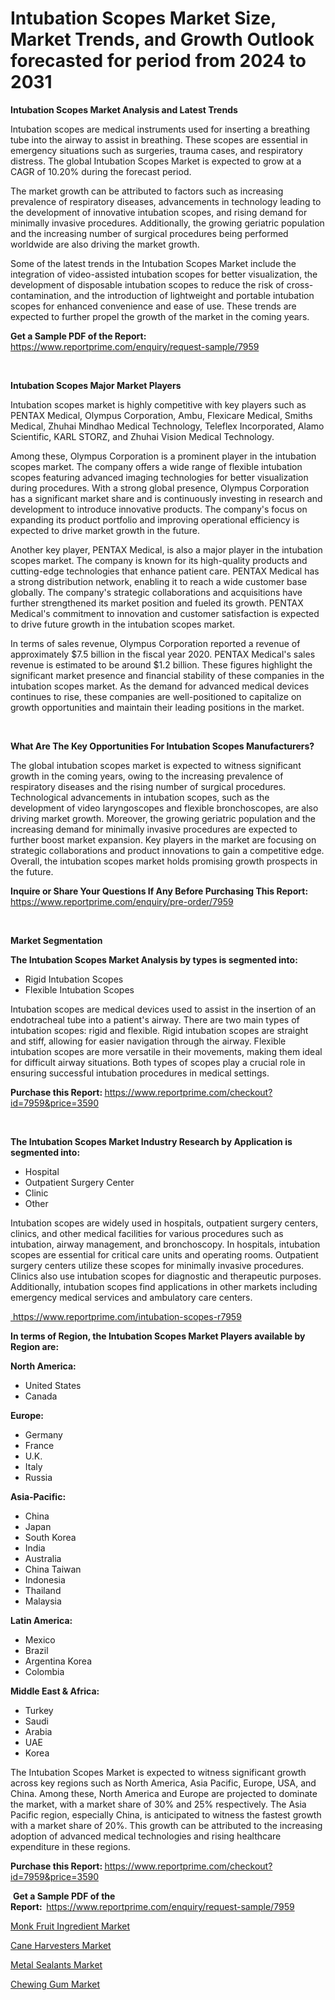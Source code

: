 <p><h1>Intubation Scopes Market Size, Market Trends, and Growth Outlook forecasted for period from 2024 to 2031</h1></p><p><strong>Intubation Scopes Market Analysis and Latest Trends</strong></p>
<p><p>Intubation scopes are medical instruments used for inserting a breathing tube into the airway to assist in breathing. These scopes are essential in emergency situations such as surgeries, trauma cases, and respiratory distress. The global Intubation Scopes Market is expected to grow at a CAGR of 10.20% during the forecast period.</p><p>The market growth can be attributed to factors such as increasing prevalence of respiratory diseases, advancements in technology leading to the development of innovative intubation scopes, and rising demand for minimally invasive procedures. Additionally, the growing geriatric population and the increasing number of surgical procedures being performed worldwide are also driving the market growth.</p><p>Some of the latest trends in the Intubation Scopes Market include the integration of video-assisted intubation scopes for better visualization, the development of disposable intubation scopes to reduce the risk of cross-contamination, and the introduction of lightweight and portable intubation scopes for enhanced convenience and ease of use. These trends are expected to further propel the growth of the market in the coming years.</p></p>
<p><strong>Get a Sample PDF of the Report:&nbsp;</strong> <a href="https://www.reportprime.com/enquiry/request-sample/7959">https://www.reportprime.com/enquiry/request-sample/7959</a></p>
<p>&nbsp;</p>
<p><strong>Intubation Scopes Major Market Players</strong></p>
<p><p>Intubation scopes market is highly competitive with key players such as PENTAX Medical, Olympus Corporation, Ambu, Flexicare Medical, Smiths Medical, Zhuhai Mindhao Medical Technology, Teleflex Incorporated, Alamo Scientific, KARL STORZ, and Zhuhai Vision Medical Technology. </p><p>Among these, Olympus Corporation is a prominent player in the intubation scopes market. The company offers a wide range of flexible intubation scopes featuring advanced imaging technologies for better visualization during procedures. With a strong global presence, Olympus Corporation has a significant market share and is continuously investing in research and development to introduce innovative products. The company's focus on expanding its product portfolio and improving operational efficiency is expected to drive market growth in the future. </p><p>Another key player, PENTAX Medical, is also a major player in the intubation scopes market. The company is known for its high-quality products and cutting-edge technologies that enhance patient care. PENTAX Medical has a strong distribution network, enabling it to reach a wide customer base globally. The company's strategic collaborations and acquisitions have further strengthened its market position and fueled its growth. PENTAX Medical's commitment to innovation and customer satisfaction is expected to drive future growth in the intubation scopes market.</p><p>In terms of sales revenue, Olympus Corporation reported a revenue of approximately $7.5 billion in the fiscal year 2020. PENTAX Medical's sales revenue is estimated to be around $1.2 billion. These figures highlight the significant market presence and financial stability of these companies in the intubation scopes market. As the demand for advanced medical devices continues to rise, these companies are well-positioned to capitalize on growth opportunities and maintain their leading positions in the market.</p></p>
<p>&nbsp;</p>
<p><strong>What Are The Key Opportunities For Intubation Scopes Manufacturers?</strong></p>
<p><p>The global intubation scopes market is expected to witness significant growth in the coming years, owing to the increasing prevalence of respiratory diseases and the rising number of surgical procedures. Technological advancements in intubation scopes, such as the development of video laryngoscopes and flexible bronchoscopes, are also driving market growth. Moreover, the growing geriatric population and the increasing demand for minimally invasive procedures are expected to further boost market expansion. Key players in the market are focusing on strategic collaborations and product innovations to gain a competitive edge. Overall, the intubation scopes market holds promising growth prospects in the future.</p></p>
<p><strong>Inquire or Share Your Questions If Any Before Purchasing This Report:</strong> <a href="https://www.reportprime.com/enquiry/pre-order/7959">https://www.reportprime.com/enquiry/pre-order/7959</a></p>
<p>&nbsp;</p>
<p><strong>Market Segmentation</strong></p>
<p><strong>The Intubation Scopes Market Analysis by types is segmented into:</strong></p>
<p><ul><li>Rigid Intubation Scopes</li><li>Flexible Intubation Scopes</li></ul></p>
<p><p>Intubation scopes are medical devices used to assist in the insertion of an endotracheal tube into a patient's airway. There are two main types of intubation scopes: rigid and flexible. Rigid intubation scopes are straight and stiff, allowing for easier navigation through the airway. Flexible intubation scopes are more versatile in their movements, making them ideal for difficult airway situations. Both types of scopes play a crucial role in ensuring successful intubation procedures in medical settings.</p></p>
<p><strong>Purchase this Report:&nbsp;</strong><a href="https://www.reportprime.com/checkout?id=7959&price=3590">https://www.reportprime.com/checkout?id=7959&price=3590</a></p>
<p>&nbsp;</p>
<p><strong>The Intubation Scopes Market Industry Research by Application is segmented into:</strong></p>
<p><ul><li>Hospital</li><li>Outpatient Surgery Center</li><li>Clinic</li><li>Other</li></ul></p>
<p><p>Intubation scopes are widely used in hospitals, outpatient surgery centers, clinics, and other medical facilities for various procedures such as intubation, airway management, and bronchoscopy. In hospitals, intubation scopes are essential for critical care units and operating rooms. Outpatient surgery centers utilize these scopes for minimally invasive procedures. Clinics also use intubation scopes for diagnostic and therapeutic purposes. Additionally, intubation scopes find applications in other markets including emergency medical services and ambulatory care centers.</p></p>
<p><a href="https://www.reportprime.com/intubation-scopes-r7959">&nbsp;https://www.reportprime.com/intubation-scopes-r7959</a></p>
<p><strong>In terms of Region, the Intubation Scopes Market Players available by Region are:</strong></p>
<p>
    <p> <strong> North America: </strong>
        <ul>
            <li>United States</li>
            <li>Canada</li>
        </ul>
        </p> 
    <p> <strong> Europe: </strong>
        <ul>
            <li>Germany</li>
            <li>France</li>
            <li>U.K.</li>
            <li>Italy</li>
            <li>Russia</li>
        </ul>
        </p> 
    <p> <strong> Asia-Pacific: </strong>
        <ul>
            <li>China</li>
            <li>Japan</li>
            <li>South Korea</li>
            <li>India</li>
            <li>Australia</li>
            <li>China Taiwan</li>
            <li>Indonesia</li>
            <li>Thailand</li>
            <li>Malaysia</li>
        </ul>
        </p> 
    <p> <strong> Latin America: </strong>
        <ul>
            <li>Mexico</li>
            <li>Brazil</li>
            <li>Argentina Korea</li>
            <li>Colombia</li>
        </ul>
        </p> 
    <p> <strong> Middle East & Africa: </strong>
        <ul>
            <li>Turkey</li>
            <li>Saudi</li>
            <li>Arabia</li>
            <li>UAE</li>
            <li>Korea</li>
        </ul>
    </p>
    </p>
<p><p>The Intubation Scopes Market is expected to witness significant growth across key regions such as North America, Asia Pacific, Europe, USA, and China. Among these, North America and Europe are projected to dominate the market, with a market share of 30% and 25% respectively. The Asia Pacific region, especially China, is anticipated to witness the fastest growth with a market share of 20%. This growth can be attributed to the increasing adoption of advanced medical technologies and rising healthcare expenditure in these regions.</p></p>
<p><strong>Purchase this Report: </strong><a href="https://www.reportprime.com/checkout?id=7959&price=3590">https://www.reportprime.com/checkout?id=7959&price=3590</a></p>
<p>&nbsp;<strong>Get a Sample PDF of the Report:&nbsp;&nbsp;</strong><a href="https://www.reportprime.com/enquiry/request-sample/7959">https://www.reportprime.com/enquiry/request-sample/7959</a></p>
<p><strong></strong></p>
<p><p><a href="https://www.linkedin.com/pulse/monk-fruit-ingredient-market-size-furnishes-valuable-information-pr6pe?trackingId=rDT0ay03LMVZ7OEn3nKfmQ%3D%3D">Monk Fruit Ingredient Market</a></p><p><a href="https://view.publitas.com/reportprime-1/cane-harvesters-market-comprehensive-assessment-by-type-application-and-geography/">Cane Harvesters Market</a></p><p><a href="https://www.linkedin.com/pulse/metal-sealants-market-size-examines-its-scope-primary-focus-pzbpc?trackingId=Aa9Q8F%2BAVM6yElrHoMUyuA%3D%3D">Metal Sealants Market</a></p><p><a href="https://picayune-night-cbd.notion.site/Chewing-Gum-Market-Competitive-Analysis-Market-Trends-and-Forecast-to-2031-7af63d6dd02149edaefb1a22a900beac">Chewing Gum Market</a></p></p>